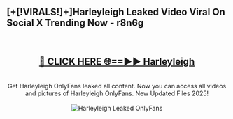 <h2>[+[!VIRALS!]+]Harleyleigh Leaked Video Viral On Social X Trending Now - r8n6g</h2>
<br>
<div align="center">
<h2><a href="https://libra.edu.pl?Harleyleigh" rel="nofollow">🔴 CLICK HERE 🌐==►► Harleyleigh</a></h2>
<br>
Get Harleyleigh OnlyFans leaked all content. Now you can access all videos and pictures of Harleyleigh OnlyFans. New Updated Files 2025!
<br>
<br>
<a href="https://libra.edu.pl?Harleyleigh" rel="nofollow" data-target="animated-image.originalLink"><img src="https://i.ibb.co.com/WyWwxjT/player-gif2.gif" alt="Harleyleigh Leaked OnlyFans" style="max-width: 100%; display: inline-block;" data-target="animated-image.originalImage"></a>
</div>
<br>